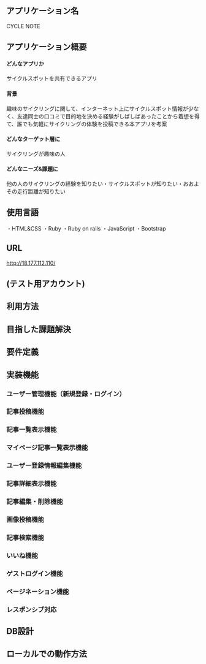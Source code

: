 ## アプリケーション名
CYCLE NOTE

## アプリケーション概要
#### どんなアプリか
サイクルスポットを共有できるアプリ
#### 背景
趣味のサイクリングに関して、インターネット上にサイクルスポット情報が少なく、友達同士の口コミで目的地を決める経験がしばしばあったことから着想を得て、誰でも気軽にサイクリングの体験を投稿できる本アプリを考案
#### どんなターゲット層に
サイクリングが趣味の人
#### どんなニーズ&課題に
他の人のサイクリングの経験を知りたい・サイクルスポットが知りたい・おおよその走行距離が知りたい<br>

## 使用言語
・HTML&CSS
・Ruby
・Ruby on rails
・JavaScript
・Bootstrap

## URL
http://18.177.112.110/

## (テスト用アカウント)

## 利用方法

## 目指した課題解決

## 要件定義

## 実装機能
### ユーザー管理機能（新規登録・ログイン）
### 記事投稿機能
### 記事一覧表示機能
### マイページ記事一覧表示機能
### ユーザー登録情報編集機能
### 記事詳細表示機能
### 記事編集・削除機能
### 画像投稿機能
### 記事検索機能
### いいね機能
### ゲストログイン機能
### ページネーション機能
### レスポンシブ対応

## DB設計

## ローカルでの動作方法
